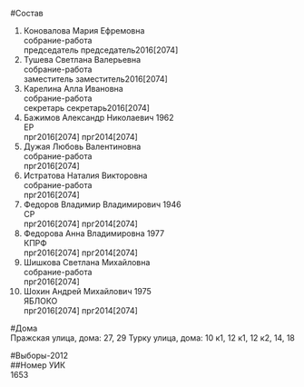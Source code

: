 #Состав  
1. Коновалова Мария Ефремовна  
    собрание-работа  
    председатель председатель2016[2074]  
2. Тушева Светлана Валерьевна  
    собрание-работа  
    заместитель заместитель2016[2074]  
3. Карелина Алла Ивановна  
    собрание-работа  
    секретарь секретарь2016[2074]  
4. Бажимов Александр Николаевич 1962  
    ЕР  
    прг2016[2074] прг2014[2074]  
5. Дужая Любовь Валентиновна  
    собрание-работа  
    прг2016[2074]  
6. Истратова Наталия Викторовна  
    собрание-работа  
    прг2016[2074]  
7. Федоров Владимир Владимирович 1946  
    СР  
    прг2016[2074] прг2014[2074]  
8. Федорова Анна Владимировна 1977  
    КПРФ  
    прг2016[2074] прг2014[2074]  
9. Шишкова Светлана Михайловна  
    собрание-работа  
    прг2016[2074]  
10. Шохин Андрей Михайлович 1975  
    ЯБЛОКО  
    прг2016[2074] прг2014[2074]  
  
#Дома  
Пражская улица, дома: 27, 29 Турку улица, дома: 10 к1, 12 к1, 12 к2, 14, 18  
  
#Выборы-2012  
##Номер УИК  
1653  
